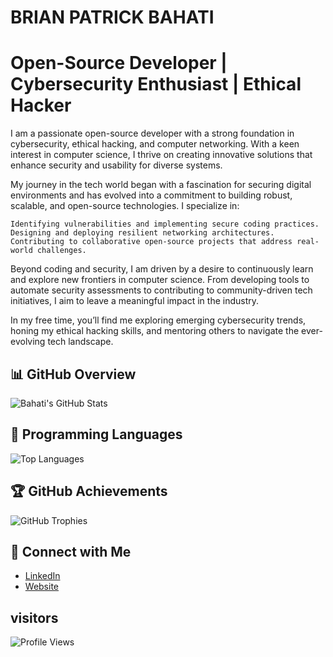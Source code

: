 # BRIAN PATRICK BAHATI

# Open-Source Developer | Cybersecurity Enthusiast | Ethical Hacker

I am a passionate open-source developer with a strong foundation in cybersecurity, ethical hacking, and computer networking. With a keen interest in computer science, I thrive on creating innovative solutions that enhance security and usability for diverse systems.

My journey in the tech world began with a fascination for securing digital environments and has evolved into a commitment to building robust, scalable, and open-source technologies. I specialize in:

    Identifying vulnerabilities and implementing secure coding practices.
    Designing and deploying resilient networking architectures.
    Contributing to collaborative open-source projects that address real-world challenges.

Beyond coding and security, I am driven by a desire to continuously learn and explore new frontiers in computer science. From developing tools to automate security assessments to contributing to community-driven tech initiatives, I aim to leave a meaningful impact in the industry.

In my free time, you’ll find me exploring emerging cybersecurity trends, honing my ethical hacking skills, and mentoring others to navigate the ever-evolving tech landscape.

## 📊 GitHub Overview
![Bahati's GitHub Stats](https://github-readme-stats.vercel.app/api?username=Bahati308&show_icons=true&theme=highcontrast)

## 🚀 Programming Languages
![Top Languages](https://github-readme-stats.vercel.app/api/top-langs/?username=Bahati308&layout=compact&theme=highcontrast)

## 🏆 GitHub Achievements
![GitHub Trophies](https://github-profile-trophy.vercel.app/?username=Bahati308&theme=highcontrast)

## 🔗 Connect with Me
- [LinkedIn](https://ug.linkedin.com/in/bahati-brian-patrick-3b5933224)
- [Website](https://bahati308.github.io/)

## visitors
  ![Profile Views](https://komarev.com/ghpvc/?username=Bahati308&color=blue)

